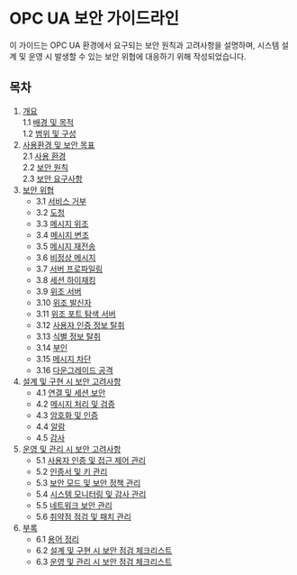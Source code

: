 # OPC UA 보안 가이드라인

이 가이드는 OPC UA 환경에서 요구되는 보안 원칙과 고려사항을 설명하며, 시스템 설계 및 운영 시 발생할 수 있는 보안 위협에 대응하기 위해 작성되었습니다.

## 목차
1. [개요](#개요)  
   1.1 [배경 및 목적](#배경-및-목적)  
   1.2 [범위 및 구성](#범위-및-구성)  
2. [사용환경 및 보안 목표](#사용환경-및-보안-목표)  
   2.1 [사용 환경](#사용-환경)  
   2.2 [보안 원칙](#보안-원칙)  
   2.3 [보안 요구사항](#보안-요구사항)  
3. [보안 위협](#보안-위협)  
   - 3.1 [서비스 거부](#서비스-거부)  
   - 3.2 [도청](#도청)  
   - 3.3 [메시지 위조](#메시지-위조)  
   - 3.4 [메시지 변조](#메시지-변조)  
   - 3.5 [메시지 재전송](#메시지-재전송)  
   - 3.6 [비정상 메시지](#비정상-메시지)  
   - 3.7 [서버 프로파일링](#서버-프로파일링)  
   - 3.8 [세션 하이재킹](#세션-하이재킹)  
   - 3.9 [위조 서버](#위조-서버)  
   - 3.10 [위조 발신자](#위조-발신자)  
   - 3.11 [위조 포트 탐색 서버](#위조-포트-탐색-서버)  
   - 3.12 [사용자 인증 정보 탈취](#사용자-인증-정보-탈취)  
   - 3.13 [식별 정보 탈취](#식별-정보-탈취)  
   - 3.14 [부인](#부인)  
   - 3.15 [메시지 차단](#메시지-차단)  
   - 3.16 [다운그레이드 공격](#다운그레이드-공격)  
4. [설계 및 구현 시 보안 고려사항](#설계-및-구현-시-보안-고려사항)  
   - 4.1 [연결 및 세션 보안](#연결-및-세션-보안)  
   - 4.2 [메시지 처리 및 검증](#메시지-처리-및-검증)  
   - 4.3 [암호화 및 인증](#암호화-및-인증)  
   - 4.4 [알람](#알람)  
   - 4.5 [감사](#감사)  
5. [운영 및 관리 시 보안 고려사항](#운영-및-관리-시-보안-고려사항)  
   - 5.1 [사용자 인증 및 접근 제어 관리](#사용자-인증-및-접근-제어-관리)  
   - 5.2 [인증서 및 키 관리](#인증서-및-키-관리)  
   - 5.3 [보안 모드 및 보안 정책 관리](#보안-모드-및-보안-정책-관리)  
   - 5.4 [시스템 모니터링 및 감사 관리](#시스템-모니터링-및-감사-관리)  
   - 5.5 [네트워크 보안 관리](#네트워크-보안-관리)  
   - 5.6 [취약점 점검 및 패치 관리](#취약점-점검-및-패치-관리)  
6. [부록](#부록)  
   - 6.1 [용어 정리](#용어-정리)  
   - 6.2 [설계 및 구현 시 보안 점검 체크리스트](#설계-및-구현-시-보안-점검-체크리스트)  
   - 6.3 [운영 및 관리 시 보안 점검 체크리스트](#운영-및-관리-시-보안-점검-체크리스트)  
